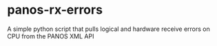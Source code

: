 # panos-rx-errors
A simple python script that pulls logical and hardware receive errors on CPU from the PANOS XML API
